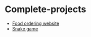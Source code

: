 # Complete-projects
- [Food ordering website](https://github.com/AhmedAbdElFatahMohamed/Complete-projects/tree/main/Omni-Food)
- [Snake game](https://github.com/AhmedAbdElFatahMohamed/Complete-projects/tree/main/Snake-Game)
